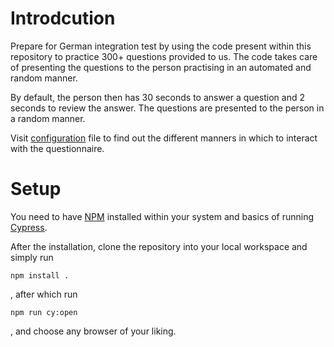# Introdcution

Prepare for German integration test by using the code present within this repository to practice 300+ questions provided to us. The code takes care of presenting the questions to the person practising in an automated and random manner.

By default, the person then has 30 seconds to answer a question and 2 seconds to review the answer.
The questions are presented to the person in a random manner.

Visit [configuration](./cypress.env.json) file to find out the different manners in which to interact with the questionnaire.


# Setup

You need to have [NPM](https://docs.npmjs.com/downloading-and-installing-node-js-and-npm) installed within your system and basics of running [Cypress](https://docs.cypress.io/guides/getting-started/opening-the-app).

After the installation, clone the repository into your local workspace and simply run

```
npm install .
```
, after which run

```
npm run cy:open
```
, and choose any browser of your liking.


